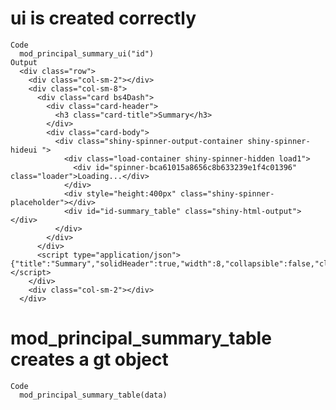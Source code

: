 # ui is created correctly

    Code
      mod_principal_summary_ui("id")
    Output
      <div class="row">
        <div class="col-sm-2"></div>
        <div class="col-sm-8">
          <div class="card bs4Dash">
            <div class="card-header">
              <h3 class="card-title">Summary</h3>
            </div>
            <div class="card-body">
              <div class="shiny-spinner-output-container shiny-spinner-hideui ">
                <div class="load-container shiny-spinner-hidden load1">
                  <div id="spinner-bca61015a8656c8b633239e1f4c01396" class="loader">Loading...</div>
                </div>
                <div style="height:400px" class="shiny-spinner-placeholder"></div>
                <div id="id-summary_table" class="shiny-html-output"></div>
              </div>
            </div>
          </div>
          <script type="application/json">{"title":"Summary","solidHeader":true,"width":8,"collapsible":false,"closable":false,"maximizable":false,"gradient":false}</script>
        </div>
        <div class="col-sm-2"></div>
      </div>

# mod_principal_summary_table creates a gt object

    Code
      mod_principal_summary_table(data)

